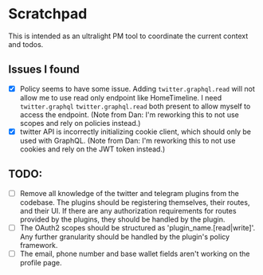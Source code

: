 # Scratchpad

This is intended as an ultralight PM tool to coordinate the current context and todos.

## Issues I found

- [X] Policy seems to have some issue. Adding `twitter.graphql.read` will not allow me to use read only endpoint like HomeTimeline. I need `twitter.graphql` `twitter.graphql.read` both present to allow myself to access the endpoint. (Note from Dan: I'm reworking this to not use scopes and rely on policies instead.)
- [X] twitter API is incorrectly initializing cookie client, which should only be used with GraphQL. (Note from Dan: I'm reworking this to not use cookies and rely on the JWT token instead.)

## TODO:

- [ ] Remove all knowledge of the twitter and telegram plugins from the codebase. The plugins should be registering themselves, their routes, and their UI. If there are any authorization requirements for routes provided by the plugins, they should be handled by the plugin.
- [ ] The OAuth2 scopes should be structured as 'plugin_name.[read|write]'. Any further granularity should be handled by the plugin's policy framework.
- [ ] The email, phone number and base wallet fields aren't working on the profile page.
